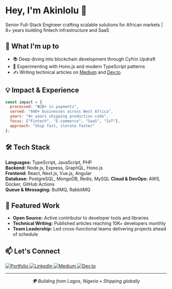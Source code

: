 # Hey, I'm Akinlolu 👋

Senior Full-Stack Engineer crafting scalable solutions for African markets | 8+ years building fintech infrastructure and SaaS

## 🚀 What I'm up to

<!--- - 🔨 Building Web3 payment systems on Base/Ethereum --->
- 📚 Deep diving into blockchain development through Cyfrin Updraft
- 🧪 Experimenting with Hono.js and modern TypeScript patterns
- ✍️ Writing technical articles on [Medium](https://medium.com/@weezykon) and [Dev.to](https://dev.to/weezykon)

## 💡 Impact & Experience
```javascript
const impact = {
  processed: "₦2B+ in payments",
  served: "600+ businesses across West Africa",
  years: "8+ years shipping production code",
  focus: ["Fintech", "E-commerce", "SaaS", "IoT"],
  approach: "Ship fast, iterate faster"
};
```

## 🛠️ Tech Stack

**Languages:** TypeScript, JavaScript, PHP  
**Backend:** Node.js, Express, GraphQL, Hono.js  
**Frontend:** React, Next.js, Vue.js, Angular  
**Database:** PostgreSQL, MongoDB, Redis, MySQL 
**Cloud & DevOps:** AWS, Docker, GitHub Actions  
**Queue & Messaging:** BullMQ, RabbitMQ  

## 🌟 Featured Work

- **Open Source:** Active contributor to developer tools and libraries
- **Technical Writing:** Published articles reaching 10K+ developers monthly
- **Team Leadership:** Led cross-functional teams delivering projects ahead of schedule

## 📫 Let's Connect

<p align="left">
  <a href="https://akinlolu.com" target="_new">
    <img alt="Portfolio" src="https://img.shields.io/badge/Portfolio-akinlolu.com-000000?style=for-the-badge&logo=vercel&logoColor=white" />
  </a>
  <a href="https://www.linkedin.com/in/weezykon/" target="_new">
    <img alt="LinkedIn" src="https://img.shields.io/badge/LinkedIn-0077B5?style=for-the-badge&logo=linkedin&logoColor=white" />
  </a>
  <a href="https://medium.com/@weezykon" target="_new">
    <img alt="Medium" src="https://img.shields.io/badge/Medium-12100E?style=for-the-badge&logo=medium&logoColor=white" />
  </a>
  <a href="https://dev.to/weezykon" target="_new">
    <img alt="Dev.to" src="https://img.shields.io/badge/dev.to-0A0A0A?style=for-the-badge&logo=dev.to&logoColor=white" />
  </a>
</p>

---

<p align="center">
  <i>🌍 Building from Lagos, Nigeria • Shipping globally</i>
</p>
